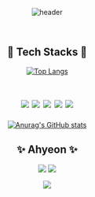 <div align="center">
  
![header](https://capsule-render.vercel.app/api?type=wave&&color=f8bbd0&height=300&section=header&text=Ahyeon%20Yu&fontSize=90&fontColor=ffffff&animation=twinkling&fontAlignY=35)

<br>
<h2>💖 Tech Stacks 💖</h2>
  
[![Top Langs](https://github-readme-stats.vercel.app/api/top-langs/?username=youa7878&layout=compact)](https://github.com/anuraghazra/github-readme-stats)
# <img src="https://img.shields.io/badge/JavaScript-F7DF1E?style=flat-square&logo=JavaScript&logoColor=white"/> <img src="https://img.shields.io/badge/CSS3-1572B6?style=flat-square&logo=CSS3&logoColor=white"/> <img src="https://img.shields.io/badge/HTML5-E34F26?style=flat-square&logo=HTML5&logoColor=white"/> <img src="https://img.shields.io/badge/Adobe Photoshop-31A8FF?style=flat-square&logo=Adobe Photoshop&logoColor=white"/> <img src="https://img.shields.io/badge/GitHub-181717?style=flat-square&logo=GitHub&logoColor=white"/>

[![Anurag's GitHub stats](https://github-readme-stats.vercel.app/api?username=youa7878&show_icons=true&theme=dracula)](https://github.com/anuraghazra/github-readme-stats)
  
<h2>✨ Ahyeon ✨</h2>

<a href="https://youa7878.tistory.com/" target="_blank"><img src="https://img.shields.io/badge/My Tistory-EA7100?style=flat-square&logo=Tistory&logoColor=white"/></a>
<a href="https://velog.io/@youa7878" target="_blank"><img src="https://img.shields.io/badge/My velog-20C997?style=flat-square&logo=Velog&logoColor=white"/></a>
  

<a href="https://hits.seeyoufarm.com"><img src="https://hits.seeyoufarm.com/api/count/incr/badge.svg?url=https%3A%2F%2Fgithub.com%2Fyoua7878%2Fhit-counter&count_bg=%23FF9CDB&title_bg=%23808080&icon=&icon_color=%23E7E7E7&title=hits&edge_flat=false"/></a>
</div>
